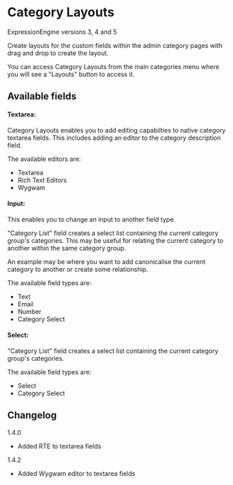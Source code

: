 Category Layouts
====================

ExpressionEngine versions 3, 4 and 5

Create layouts for the custom fields within the admin category pages with drag and drop to create the layout.

You can access Category Layouts from the main categories menu where you will see a "Layouts" button to access it.


## Available fields ##


#### Textarea: ####

Category Layouts enables you to add editing capabilties to native category textarea fields. This includes adding an editor to the category description field. 

The available editors are:

- Textarea
- Rich Text Editors
- Wygwam


#### Input: ####

This enables you to change an input to another field type.

"Category List" field creates a select list containing the current category group's categories. This may be useful for relating the current category to another within the same category group.

An example may be where you want to add canonicalise the current category to another or create some relationship.

The available field types are:

- Text
- Email
- Number
- Category Select


#### Select: ####

"Category List" field creates a select list containing the current category group's categories.

The available field types are:

- Select
- Category Select


## Changelog ##

1.4.0
- Added RTE to textarea fields

1.4.2
- Added Wygwam editor to textarea fields


